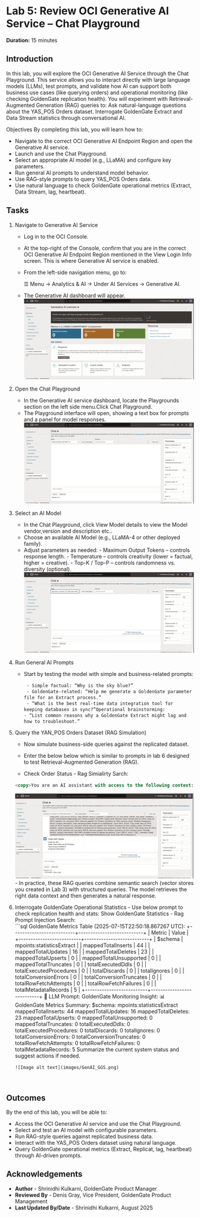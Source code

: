 # Lab 5: Review OCI Generative AI Service – Chat Playground

**Duration:** 15 minutes  

## Introduction
In this lab, you will explore the OCI Generative AI Service through the Chat Playground. This service allows you to interact directly with large language models (LLMs), test prompts, and validate how AI can support both business use cases (like querying orders) and operational monitoring (like checking GoldenGate replication health).
You will experiment with Retrieval-Augmented Generation (RAG) queries to:
    Ask natural-language questions about the YAS_POS Orders dataset.
    Interrogate GoldenGate Extract and Data Stream statistics through conversational AI.


Objectives
By completing this lab, you will learn how to:
 * Navigate to the correct OCI Generative AI Endpoint Region and open the Generative AI service.
 * Launch and use the Chat Playground.
 * Select an appropriate AI model (e.g., LLaMA) and configure key parameters.
 * Run general AI prompts to understand model behavior.
 * Use RAG-style prompts to query YAS_POS Orders data.
 * Use natural language to check GoldenGate operational metrics (Extract, Data Stream, lag, heartbeat).

## Tasks

1. Navigate to Generative AI Service
    - Log in to the OCI Console.
    - At the top-right of the Console, confirm that you are in the correct OCI Generative AI Endpoint Region mentioned in the View Login Info screen. This is where Generative AI service is enabled.
    - From the left-side navigation menu, go to:
       
       ☰ Menu → Analytics & AI → Under AI Services → Generative AI.
    - The Generative AI dashboard will appear. 
    ![Image alt text](images/GenAI_Landing.png)

2. Open the Chat Playground  
    - In the Generative AI service dashboard, locate the Playgrounds section on the left side menu.Click Chat Playground.
    - The Playground interface will open, showing a text box for prompts and a panel for model responses. 
    ![Image alt text](images/GenAI_Chat.png) 

3. Select an AI Model 
    - In the Chat Playground, click View Model details to view the Model vendor,version and description etc..
    - Choose an available AI Model (e.g., LLaMA-4 or other deployed family).
    - Adjust parameters as needed:
          - Maximum Output Tokens – controls response length.
          - Temperature – controls creativity (lower = factual, higher = creative).
          - Top-K / Top-P – controls randomness vs. diversity (optional).
          ![Image alt text](images/GenAI_Model.png) 

4. Run General AI Prompts 
    - Start by testing the model with simple and business-related prompts:
          
           - Simple factual: “Why is the sky blue?”
           - GoldenGate-related: “Help me generate a GoldenGate parameter file for an Extract process.”
           - “What is the best real-time data integration tool for keeping databases in sync?”Operational brainstorming:
          - “List common reasons why a GoldenGate Extract might lag and how to troubleshoot.”

5. Query the YAN_POS Orders Dataset (RAG Simulation)  
    - Now simulate business-side queries against the replicated dataset.
    - Enter the below below which is similar to prompts in lab 6 designed to test Retrieval-Augmented Generation (RAG).  
    
    - Check Order Status - Rag Simialirty Sarch:  
     ```sql
     <copy>You are an AI assistant with access to the following context:\n\n\ud83d\udce6 Order #483 (\ud83d\udd0d Similarity: 0.2560)\n\ud83d\uded2 Products: {'_id': 483.0, 'order_time': '2025-05-01T04:16:57', 'total_amount': 0.0, 'Customer': {'customer_id': 1.0, 'first_name': 'Diana', 'last_name': 'Smith', 'email': 'diana.smith1@example.com', 'phone_number': '555-6585', 'loyalty_level': 'Bronze'}, 'Items': [], '_metadata': {'etag': 'f7285615161d5a6e2d7d92b5f76a5a74', 'asof': '000028a2993dc04b'}}\n\n\ud83d\udce6 Order #482 (\ud83d\udd0d Similarity: 0.2773)\n\ud83d\uded2 Products: {'_id': 482.0, 'order_time': '2025-05-01T04:16:49', 'total_amount': 0.0, 'Customer': {'customer_id': 1.0, 'first_name': 'Diana', 'last_name': 'Smith', 'email': 'diana.smith1@example.com', 'phone_number': '555-6585', 'loyalty_level': 'Bronze'}, 'Items': [], '_metadata': {'etag': '0fd2d9a1ef731efc166e8ff246025259', 'asof': '000028a2993dc04b'}}\n\n\ud83d\udce6 Order #407 (\ud83d\udd0d Similarity: 0.3121)\n\ud83d\uded2 Products: {'_id': 407.0, 'order_time': '2025-04-29T19:42:26', 'total_amount': 4042.0, 'Customer': {'customer_id': 3.0, 'first_name': 'Rachel', 'last_name': 'Anderson', 'email': 'rachel.anderson3@example.com', 'phone_number': '555-8954', 'loyalty_level': 'Bronze'}, 'Items': [{'order_item_id': 290.0, 'order_id': 407.0, 'quantity': 2.0, 'unit_price': 891.5, 'discount_applied': 0.0, 'Product': [{'product_id': 103.0, 'product_name': 'Wireless Charging Car Mount', 'product_description': 'Auto-clamping wireless charger for car dashboards.', 'price': 891.5, 'active': 'Y'}]}, {'order_item_id': 291.0, 'order_id': 407.0, 'quantity': 2.0, 'unit_price': 454.25, 'discount_applied': 10.0, 'Product': [{'product_id': 50.0, 'product_name': 'UV Phone Sanitizer', 'product_description': 'Portable UV sanitizer box for phones and accessories.', 'price': 454.25, 'active': 'Y'}]}, {'order_item_id': 292.0, 'order_id': 407.0, 'quantity': 2.0, 'unit_price': 800.75, 'discount_applied': 10.0, 'Product': [{'product_id': 92.0, 'product_name': 'Portable Monitor', 'product_description': 'Slim USB-C portable monitor for laptops and gaming.', 'price': 800.75, 'active': 'Y'}]}], '_metadata': {'etag': '2df0e0fc577b53ccc97ec7b5f89e4004', 'asof': '000028a2993dc04b'}}\n\nUser: Show Order 407\n\nAssistant:"}</copy>
     
     ```
   ![Image alt text](images/GenAI_Order.png)
       - In practice, these RAG queries combine semantic search (vector stores you created in Lab 3) with structured queries. The model retrieves the right data context and then generates a natural response.

6. Interrogate GoldenGate Operational Statistics 
       - Use below prompt to check replication health and stats:
       Show GoldenGate Statistics  - Rag Prompt Injection Search:  
       ```sql
           <copy> GoldenGate Metrics Table (2025-07-15T22:50:18.867267 UTC): +--------------------------+---------------------------+ | Metric | Value | +--------------------------+---------------------------+ | $schema | mpoints:statisticsExtract | | mappedTotalInserts | 44 | | mappedTotalUpdates | 16 | | mappedTotalDeletes | 23 | | mappedTotalUpserts | 0 | | mappedTotalUnsupported | 0 | | mappedTotalTruncates | 0 | | totalExecutedDdls | 0 | | totalExecutedProcedures | 0 | | totalDiscards | 0 | | totalIgnores | 0 | | totalConversionErrors | 0 | | totalConversionTruncates | 0 | | totalRowFetchAttempts | 0 | | totalRowFetchFailures | 0 | | totalMetadataRecords | 5 | +--------------------------+---------------------------+ 🧠 LLM Prompt: GoldenGate Monitoring Insight: 📊 GoldenGate Metrics Summary: $schema: mpoints:statisticsExtract mappedTotalInserts: 44 mappedTotalUpdates: 16 mappedTotalDeletes: 23 mappedTotalUpserts: 0 mappedTotalUnsupported: 0 mappedTotalTruncates: 0 totalExecutedDdls: 0 totalExecutedProcedures: 0 totalDiscards: 0 totalIgnores: 0 totalConversionErrors: 0 totalConversionTruncates: 0 totalRowFetchAttempts: 0 totalRowFetchFailures: 0 totalMetadataRecords: 5 Summarize the current system status and suggest actions if needed.</copy>
     ```
    ![Image alt text](images/GenAI_GGS.png)



## Outcomes
By the end of this lab, you will be able to:
* Access the OCI Generative AI service and use the Chat Playground.  
* Select and test an AI model with configurable parameters.  
* Run RAG-style queries against replicated business data.  
* Interact with the YAS_POS Orders dataset using natural language.  
* Query GoldenGate operational metrics (Extract, Replicat, lag, heartbeat) through AI-driven prompts.  


## Acknowledgements
* **Author** - Shrinidhi Kulkarni, GoldenGate Product Manager
* **Reviewed By**  - Denis Gray,  Vice President, GoldenGate Product Management
* **Last Updated By/Date** - Shrinidhi Kulkarni, August 2025